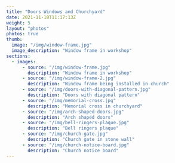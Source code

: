 ```yaml
---
title: "Doors Windows and Churchyard"
date: 2021-11-18T11:17:13Z
weight: 5
layout: "photos"
photos: true
thumb:
  image: "/img/window-frame.jpg"
  image_description: "Window frame in workshop"
sections:
  - images:
      - source: "/img/window-frame.jpg"
        description: "Window frame in workshop"
      - source: "/img/window-frame-2.jpg"
        description: "Window frame being installed in church"
      - source: "/img/doors-with-diagonal-pattern.jpg"
        description: "Doors with diagonal pattern"
      - source: "/img/memorial-cross.jpg"
        description: "Memorial cross in churchyard"
      - source: "/img/arch-shaped-doors.jpg"
        description: "Arch shaped doors"
      - source: "/img/bell-ringers-plaque.jpg"
        description: "Bell ringers plaque"
      - source: "/img/church-gate.jpg"
        description: "Church gate in stone wall"
      - source: "/img/church-notice-board.jpg"
        description: "Church notice board"
---
```


